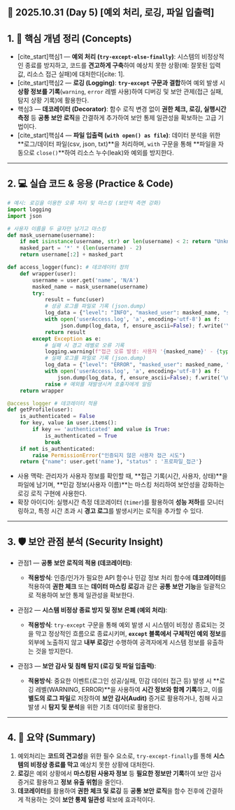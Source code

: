 ## 📄 2025.10.31 (Day 5) [예외 처리, 로깅, 파일 입출력]

## 1. 🧠 핵심 개념 정리 (Concepts)

* [cite_start]핵심1 — **예외 처리 (`try-except-else-finally`)**: 시스템의 비정상적인 종료를 방지하고, 코드를 **견고하게 구축**하여 예상치 못한 상황(예: 잘못된 입력값, 리소스 접근 실패)에 대처한다[cite: 1].
* [cite_start]핵심2 — **로깅 (Logging)**: **`try-except` 구문과 결합**하여 예외 발생 시 **상황 정보를 기록**(`warning`, `error` 레벨 사용)하여 디버깅 및 보안 관제(접근 실패, 탐지 상황 기록)에 활용한다.
* 핵심3 — **데코레이터 (Decorator)**: 함수 로직 변경 없이 **권한 체크, 로깅, 실행시간 측정** 등 **공통 보안 로직**을 간결하게 추가하여 보안 통제 일관성을 확보하는 고급 기법이다.
* [cite_start]핵심4 — **파일 입출력 (`with open() as file`)**: 데이터 분석을 위한 **로그/데이터 파일(csv, json, txt)**을 처리하며, `with` 구문을 통해 **파일을 자동으로 `close()`**하여 리소스 누수(leak)와 예외를 방지한다.

---

## 2. 💻 실습 코드 & 응용 (Practice & Code)

```python
# 예시: 로깅을 이용한 오류 처리 및 마스킹 (보안적 측면 강화)
import logging
import json

# 사용자 이름을 두 글자만 남기고 마스킹
def mask_username(username):
    if not isinstance(username, str) or len(username) < 2: return "Unknown"
    masked_part = '*' * (len(username) - 2)
    return username[:2] + masked_part

def access_logger(func): # 데코레이터 정의
    def wrapper(user):
        username = user.get('name', 'N/A')
        masked_name = mask_username(username)
        try:
            result = func(user)
            # 성공 로그를 파일로 기록 (json.dump)
            log_data = {"level": "INFO", "masked_user": masked_name, "status": "SUCCESS", "message": "프로파일 접근 성공"}
            with open('userAccess.log', 'a', encoding='utf-8') as f:
                 json.dump(log_data, f, ensure_ascii=False); f.write('\n')
            return result
        except Exception as e:
            # 실패 시 경고 레벨로 오류 기록
            logging.warning(f"접근 오류 발생: 사용자 '{masked_name}' - {type(e).__name__}")
            # 실패 로그를 파일로 기록 (json.dump)
            log_data = {"level": "ERROR", "masked_user": masked_name, "status": "FAIL", "error_type": type(e).__name__,"message": "인증 실패 및 접근 거부"}
            with open('userAccess.log', 'a', encoding='utf-8') as f:
                json.dump(log_data, f, ensure_ascii=False); f.write('\n')
            raise # 예외를 재발생시켜 호출자에게 알림
    return wrapper

@access_logger # 데코레이터 적용
def getProfile(user):
    is_authenticated = False
    for key, value in user.items():
        if key == 'authenticated' and value is True:
            is_authenticated = True
            break
    if not is_authenticated:
        raise PermissionError("인증되지 않은 사용자 접근 시도")
    return {"name": user.get('name'), "status" : '프로파일_접근'}
```

- 사용 맥락: 관리자가 사용자 정보를 확인할 때, **접근 기록(시간, 사용자, 상태)**을 파일에 남기며, **민감 정보(사용자 이름)**는 마스킹 처리하여 보안성을 강화하는 로깅 로직 구현에 사용한다.
- 확장 아이디어: 실행시간 측정 데코레이터 (`timer`)를 활용하여 **성능 저하**를 모니터링하고, 특정 시간 초과 시 **경고 로그**를 발생시키는 로직을 추가할 수 있다.

---

## 3. 🛡️ 보안 관점 분석 (Security Insight)

* 관점1 — **공통 보안 로직의 적용 (데코레이터)**:
    * **적용방식**: 인증/인가가 필요한 API 함수나 민감 정보 처리 함수에 **데코레이터**를 적용하여 **권한 체크** 또는 **데이터 마스킹 로깅**과 같은 **공통 보안 기능**을 일괄적으로 적용하여 보안 통제 일관성을 확보한다.

* 관점2 — **시스템 비정상 종료 방지 및 정보 은폐 (예외 처리)**:
    * **적용방식**: `try-except` 구문을 통해 예외 발생 시 시스템이 비정상 종료되는 것을 막고 정상적인 흐름으로 종료시키며, **`except` 블록에서 구체적인 예외 정보**를 외부에 노출하지 않고 **내부 로깅**만 수행하여 공격자에게 시스템 정보를 유출하는 것을 방지한다.

* 관점3 — **보안 감사 및 침해 탐지 (로깅 및 파일 입출력)**:
    * **적용방식**: 중요한 이벤트(로그인 성공/실패, 민감 데이터 접근 등) 발생 시 **로깅 레벨(WARNING, ERROR)**을 사용하여 **시간 정보와 함께 기록**하고, 이를 **별도의 로그 파일**로 저장하여 **보안 감사(Audit)** 증거로 활용하거나, 침해 사고 발생 시 **탐지 및 분석**을 위한 기초 데이터로 활용한다.

---

## 4. 🧩 요약 (Summary)

1.  예외처리는 **코드의 견고성**을 위한 필수 요소로, `try-except-finally`를 통해 **시스템의 비정상 종료를 막고** 예상치 못한 상황에 대처한다.
2.  **로깅**은 예외 상황에서 **마스킹된 사용자 정보** 등 **필요한 정보만 기록**하여 보안 감사 증거로 활용하고 **정보 유출 위험**을 줄인다.
3.  **데코레이터**를 활용하여 **권한 체크 및 로깅** 등 **공통 보안 로직**을 함수 전후에 간결하게 적용하는 것이 **보안 통제 일관성** 확보에 효과적이다.